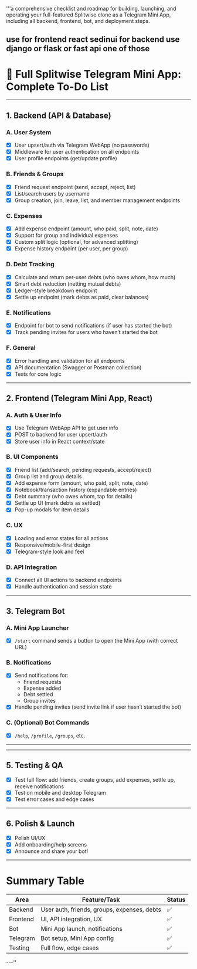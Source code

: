 '''a comprehensive checklist and roadmap for building, launching, and operating your full-featured Splitwise clone as a Telegram Mini App, including all backend, frontend, bot, and deployment steps.


use for frontend react sedinui for backend use django or flask or fast api one of those
---

# 📝 **Full Splitwise Telegram Mini App: Complete To-Do List**

---

## 1. **Backend (API & Database)**

### **A. User System**
- [x] User upsert/auth via Telegram WebApp (no passwords)
- [x] Middleware for user authentication on all endpoints
- [x] User profile endpoints (get/update profile)

### **B. Friends & Groups**
- [x] Friend request endpoint (send, accept, reject, list)
- [x] List/search users by username
- [x] Group creation, join, leave, list, and member management endpoints

### **C. Expenses**
- [x] Add expense endpoint (amount, who paid, split, note, date)
- [x] Support for group and individual expenses
- [x] Custom split logic (optional, for advanced splitting)
- [x] Expense history endpoint (per user, per group)

### **D. Debt Tracking**
- [x] Calculate and return per-user debts (who owes whom, how much)
- [x] Smart debt reduction (netting mutual debts)
- [x] Ledger-style breakdown endpoint
- [x] Settle up endpoint (mark debts as paid, clear balances)

### **E. Notifications**
- [x] Endpoint for bot to send notifications (if user has started the bot)
- [x] Track pending invites for users who haven’t started the bot

### **F. General**
- [x] Error handling and validation for all endpoints
- [x] API documentation (Swagger or Postman collection)
- [x] Tests for core logic

---

## 2. **Frontend (Telegram Mini App, React)**

### **A. Auth & User Info**
- [x] Use Telegram WebApp API to get user info
- [x] POST to backend for user upsert/auth
- [x] Store user info in React context/state

### **B. UI Components**
- [x] Friend list (add/search, pending requests, accept/reject)
- [x] Group list and group details
- [x] Add expense form (amount, who paid, split, note, date)
- [x] Notebook/transaction history (expandable entries)
- [x] Debt summary (who owes whom, tap for details)
- [x] Settle up UI (mark debts as settled)
- [x] Pop-up modals for item details

### **C. UX**
- [x] Loading and error states for all actions
- [x] Responsive/mobile-first design
- [x] Telegram-style look and feel

### **D. API Integration**
- [x] Connect all UI actions to backend endpoints
- [x] Handle authentication and session state

---

## 3. **Telegram Bot**

### **A. Mini App Launcher**
- [x] `/start` command sends a button to open the Mini App (with correct URL)

### **B. Notifications**
- [x] Send notifications for:
  - Friend requests
  - Expense added
  - Debt settled
  - Group invites
- [x] Handle pending invites (send invite link if user hasn’t started the bot)

### **C. (Optional) Bot Commands**
- [x] `/help`, `/profile`, `/groups`, etc.

---




---

## 5. **Testing & QA**
- [x] Test full flow: add friends, create groups, add expenses, settle up, receive notifications
- [x] Test on mobile and desktop Telegram
- [x] Test error cases and edge cases

---

## 6. **Polish & Launch**
- [x] Polish UI/UX
- [x] Add onboarding/help screens
- [x] Announce and share your bot!

---

# **Summary Table**

| Area         | Feature/Task                                 | Status |
|--------------|---------------------------------------------|--------|
| Backend      | User auth, friends, groups, expenses, debts | ✅      |
| Frontend     | UI, API integration, UX                     | ✅      |
| Bot          | Mini App launch, notifications              | ✅      |
| Telegram     | Bot setup, Mini App config                  | ✅      |
| Testing      | Full flow, edge cases                       | ✅      |

---''